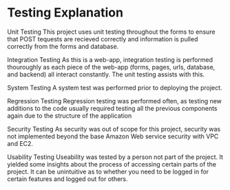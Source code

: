 # Testing Explanation
Unit Testing
    This project uses unit testing throughout the forms to ensure that POST tequests are recieved correctly and information is pulled correctly from the forms and database.
    
Integration Testing
    As this is a web-app, integration testing is performed thouroughly as each piece of the web-app (forms, pages, urls, database, and backend) all interact constantly. The unit testing assists with this.
    
System Testing
    A system test was performed prior to deploying the project.
    
Regression Testing
    Regression testing was performed often, as testing new additions to the code usually required testing all the previous components again due to the structure of the application

Security Testing
    As security was out of scope for this project, security was not implemented beyond the base Amazon Web service security with VPC and EC2.
    
Usability Testing
    Useability was tested by a person not part of the project. It yielded some insights about the process of accessing certain parts of the project. It can be unintuitive as to whether you need to be logged in for certain features and logged out for others.
